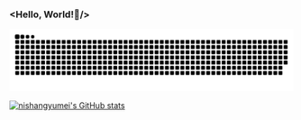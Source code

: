 ### <Hello, World!👋/>

<!--
**null-qwerty/null-qwerty** is a ✨ _special_ ✨ repository because its `README.md` (this file) appears on your GitHub profile.

Here are some ideas to get you started:

- 🔭 I’m currently working on ...
- 🌱 I’m currently learning ...
- 👯 I’m looking to collaborate on ...
- 🤔 I’m looking for help with ...
- 💬 Ask me about ...
- 📫 How to reach me: ...
- 😄 Pronouns: ...
- ⚡ Fun fact: ...
-->
<picture>
  <source media="(prefers-color-scheme: dark)" srcset="https://raw.githubusercontent.com/nishangyumei/nishangyumei/output/github-contribution-grid-snake-dark.svg">
  <source media="(prefers-color-scheme: light)" srcset="https://raw.githubusercontent.com/nishangyumei/nishangyumei/output/github-contribution-grid-snake.svg">
  <img alt="github contribution grid snake animation" src="https://raw.githubusercontent.com/nishangyumei/nishangyumei/output/github-contribution-grid-snake.svg">
</picture>

[![nishangyumei's GitHub stats](https://github-readme-stats.vercel.app/api?username=nishangyumei&show_icons=true&theme=tokyonight)](https://github.com/anuraghazra/github-readme-stats)
